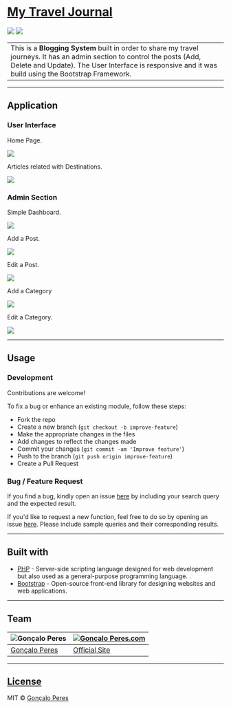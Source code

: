 # [My Travel Journal](https://github.com/goncaloperes/Project-PHP-MyTravelJourney)
![](https://img.shields.io/badge/Version-1.0-blue.svg) 
![](https://img.shields.io/badge/License-MIT-green.svg)


<table>
<tr>
<td>
This is a <b>Blogging System</b> built in order to share my travel journeys.
  It has an admin section to control the posts (Add, Delete and Update).
  The User Interface is responsive and it was build using the Bootstrap Framework.
</td>
</tr>
</table>


---

## Application

### User Interface

Home Page.

![](https://github.com/goncaloperes/Project-PHP-MyTravelJourney/blob/master/Snapshots/home.png)

Articles related with Destinations.

![](https://github.com/goncaloperes/Project-PHP-MyTravelJourney/blob/master/Snapshots/destinations.png)


### Admin Section

Simple Dashboard.

![](https://github.com/goncaloperes/Project-PHP-MyTravelJourney/blob/master/Snapshots/admin_area.png)

Add a Post.

![](https://github.com/goncaloperes/Project-PHP-MyTravelJourney/blob/master/Snapshots/add_post.png)

Edit a Post.

![](https://github.com/goncaloperes/Project-PHP-MyTravelJourney/blob/master/Snapshots/edit_post.png)

Add a Category

![](https://github.com/goncaloperes/Project-PHP-MyTravelJourney/blob/master/Snapshots/add_category.png)

Edit a Category.

![](https://github.com/goncaloperes/Project-PHP-MyTravelJourney/blob/master/Snapshots/edit_category.png)


---

## Usage

### Development
Contributions are welcome!

To fix a bug or enhance an existing module, follow these steps:

- Fork the repo
- Create a new branch (`git checkout -b improve-feature`)
- Make the appropriate changes in the files
- Add changes to reflect the changes made
- Commit your changes (`git commit -am 'Improve feature'`)
- Push to the branch (`git push origin improve-feature`)
- Create a Pull Request 

### Bug / Feature Request

If you find a bug, kindly open an issue [here](https://github.com/goncaloperes/Project-PHP-MyTravelJourney/issues/new) by including your search query and the expected result.

If you'd like to request a new function, feel free to do so by opening an issue [here](https://github.com/goncaloperes/Project-PHP-MyTravelJourney/issues/new). Please include sample queries and their corresponding results.

---

## Built with 

- [PHP](http://www.php.net) - Server-side scripting language designed for web development but also used as a general-purpose programming language. .
- [Bootstrap](https://getbootstrap.com) -  Open-source front-end library for designing websites and web applications.

---

## Team

![Gonçalo Peres](https://media-exp2.licdn.com/mpr/mpr/shrinknp_200_200/AAIA_wDGAAAAAQAAAAAAAAqTAAAAJDBlZTE3MmI0LWNmNjgtNDM3MS1iMzRmLTI0ZGQ1MGRlMWE1Yw.jpg)  | [![Goncalo Peres.com]()](https://goncaloperes.com/)
---|---
[Gonçalo Peres](https://github.com/goncaloperes) |[Official Site](https://goncaloperes.com)


---

## [License](https://github.com/goncaloperes/Project-PHP-MyTravelJourney/blob/master/LICENSE)

MIT © [Gonçalo Peres](https://goncaloperes.github.io)
